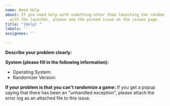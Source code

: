 ```yaml
---
name: Need Help
about: If you need help with something other than launching the randomizer. For help
  with the launcher, please see the pinned issue on the issues page.
title: "[Help] "
labels: ''
assignees: ''

---
```


**Describe your problem clearly:** 

**System (please fill in the following information):**
 - Operating System: 
 - Randomizer Version: 

**If your problem is that you can't randomize a game:**
If you get a popup saying that there has been an "unhandled exception", please attach the error log as an attached file to this issue.
